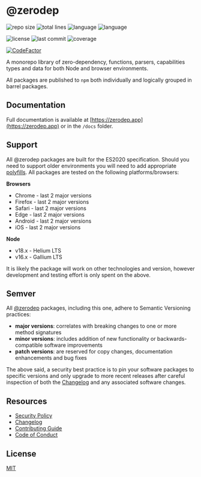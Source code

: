 # @zerodep
 
![repo size](https://img.shields.io/github/repo-size/cdepage/zerodep?style=flat-square) 
![total lines](https://img.shields.io/tokei/lines/github/cdepage/zerodep?style=flat-square) 
![language](https://img.shields.io/github/languages/top/cdepage/zerodep?style=flat-square)
![language](https://img.shields.io/badge/types-included-blue?style=flat-square)

![license](https://img.shields.io/github/license/cdepage/zerodep?color=emerald&style=flat-square)
![last commit](https://img.shields.io/github/last-commit/cdepage/zerodep?olor=emerald&style=flat-square)
![coverage](https://img.shields.io/badge/coverage-100%25-emerald?style=flat-square)

[![CodeFactor](https://www.codefactor.io/repository/github/cdepage/zerodep/badge)](https://www.codefactor.io/repository/github/cdepage/zerodep)

A monorepo library of zero-dependency, functions, parsers, capabilities types and data for both Node and browser environments. 

All packages are published to `npm` both individually and logically grouped in barrel packages.

## Documentation

Full documentation is available at [https://zerodep.app](https://zerodep.app) or in the `/docs` folder.

## Support

All @zerodep packages are built for the ES2020 specification. Should you need to support older environments you will need to add appropriate [polyfills](https://developer.mozilla.org/en-US/docs/Glossary/Polyfill). All packages are tested on the following platforms/browsers:

**Browsers**

- Chrome - last 2 major versions
- Firefox - last 2 major versions
- Safari - last 2 major versions
- Edge - last 2 major versions
- Android - last 2 major versions
- iOS - last 2 major versions

**Node**

- v18.x - Helium LTS
- v16.x - Gallium LTS

It is likely the package will work on other technologies and version, however development and testing effort is only spent on the above.

## Semver

All [@zerodep](https://github.com/cdepage/zerodep) packages, including this one, adhere to Semantic Versioning practices:

- **major versions**: correlates with breaking changes to one or more method signatures
- **minor versions**: includes addition of new functionality or backwards-compatible software improvements
- **patch versions**: are reserved for copy changes, documentation enhancements and bug fixes

The above said, a security best practice is to pin your software packages to specific versions and only upgrade to more recent releases after careful inspection of both the [Changelog](https://github.com/cdepage/zerodep/blob/main/packages/errors/CHANGELOG.md) and any associated software changes.

## Resources

- [Security Policy](https://github.com/cdepage/zerodep/blob/main/SECURITY.md)
- [Changelog](https://github.com/cdepage/zerodep/blob/main/docs/CHANGELOG.md)
- [Contributing Guide](https://github.com/cdepage/zerodep/blob/main/CONTRIBUTING.md)
- [Code of Conduct](https://github.com/cdepage/zerodep/blob/main/CODE_OF_CONDUCT.md)

## License

[MIT](https://github.com/cdepage/zerodep/blob/main/LICENSE)
